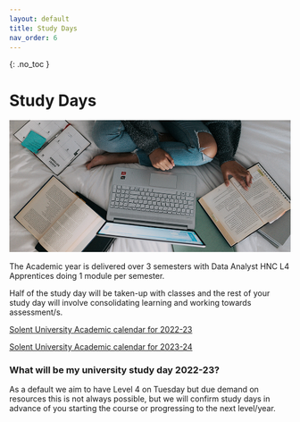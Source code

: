 ```yaml
---
layout: default
title: Study Days
nav_order: 6
---
```


{: .no_toc }

# Study Days

![windows-v94mlgvsza4-unsplash.jpg](./images/windows-v94mlgvsza4-unsplash.jpg)

The Academic year is delivered over 3 semesters with Data Analyst HNC L4 Apprentices doing 1 module per semester.

Half of the study day will be taken-up with classes and the rest of your study day will involve consolidating learning and working towards assessment/s.

[Solent University Academic calendar for 2022-23](https://students.solent.ac.uk/official-documents/policy-governance-and-information/academic-calendar-2022-23.pdf)

[Solent University Academic calendar for 2023-24](https://students.solent.ac.uk/official-documents/policy-governance-and-information/academic-calendar-2023-24.pdf)

### What will be my university study day 2022-23?

As a default we aim to have Level 4 on Tuesday but due demand on resources this is not always possible, but we will confirm study days in advance of you starting the course or progressing to the next level/year.

